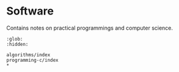 # Software

Contains notes on practical programmings and computer science.

```{toctree}
:glob:
:hidden:

algorithms/index
programming-c/index
*
```
